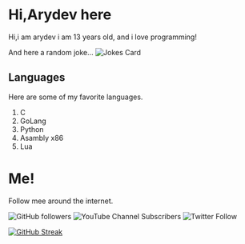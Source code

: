 # Hi,Arydev here

Hi,i am arydev i am 13 years old, and i love programming!

And here a random joke...
![Jokes Card](https://readme-jokes.vercel.app/api)

## Languages
Here are some of my favorite languages.

1. C
2. GoLang
3. Python
4. Asambly x86
5. Lua

# Me!
Follow mee around the internet.

![GitHub followers](https://img.shields.io/github/followers/arydevy?style=for-the-badge)
![YouTube Channel Subscribers](https://img.shields.io/youtube/channel/subscribers/UCWECPFU69VYW3RBRtyYlkZA?style=for-the-badge)
![Twitter Follow](https://img.shields.io/twitter/follow/arydev_7?style=social)

[![GitHub Streak](https://github-readme-streak-stats.herokuapp.com/?user=arydevy&theme=dark)](https://git.io/streak-stats)
